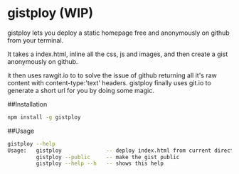 gistploy (WIP)
=====

gistploy lets you deploy a static homepage free and anonymously on github from your terminal.

It takes a index.html, inline all the css, js and images, and then create a gist anonymously on
github.

it then uses rawgit.io to to solve the issue of github returning all it's raw content with content-type:'text' headers.
gistploy finally uses git.io to generate a short url for you by doing some magic.

##Installation
```bash
npm install -g gistploy
```

##Usage
```bash
gistploy --help
Usage:   gistploy              -- deploy index.html from current directory and returns a short-url.
         gistploy --public     -- make the gist public
         gistploy --help --h   -- shows this help
```